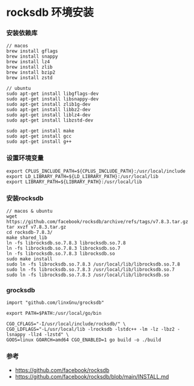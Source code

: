 # rocksdb 环境安装

### 安装依赖库
    // macos
    brew install gflags
    brew install snappy
    brew install lz4
    brew install zlib
    brew install bzip2
    brew install zstd

    // ubuntu
    sudo apt-get install libgflags-dev
    sudo apt-get install libsnappy-dev
    sudo apt-get install zlib1g-dev
    sudo apt-get install libbz2-dev
    sudo apt-get install liblz4-dev
    sudo apt-get install libzstd-dev
    
    sudo apt-get install make
    sudo apt-get install gcc
    sudo apt-get install g++

### 设置环境变量
    export CPLUS_INCLUDE_PATH=${CPLUS_INCLUDE_PATH}:/usr/local/include
    export LD_LIBRARY_PATH=${LD_LIBRARY_PATH}:/usr/local/lib
    export LIBRARY_PATH=${LIBRARY_PATH}:/usr/local/lib

### 安装rocksdb
    // macos & ubuntu
    wget https://github.com/facebook/rocksdb/archive/refs/tags/v7.8.3.tar.gz
    tar xvzf v7.8.3.tar.gz
    cd rocksdb-7.8.3/
    make shared_lib 
    ln -fs librocksdb.so.7.8.3 librocksdb.so.7.8
    ln -fs librocksdb.so.7.8.3 librocksdb.so.7
    ln -fs librocksdb.so.7.8.3 librocksdb.so
    sudo make install
    sudo ln -fs librocksdb.so.7.8.3 /usr/local/lib/librocksdb.so.7.8
    sudo ln -fs librocksdb.so.7.8.3 /usr/local/lib/librocksdb.so.7
    sudo ln -fs librocksdb.so.7.8.3 /usr/local/lib/librocksdb.so

### grocksdb
    import "github.com/linxGnu/grocksdb"
   
    export PATH=$PATH:/usr/local/go/bin

    CGO_CFLAGS="-I/usr/local/include/rocksdb/" \
    CGO_LDFLAGS="-L/usr/local/lib -lrocksdb -lstdc++ -lm -lz -lbz2 -lsnappy -llz4 -lzstd" \
    GOOS=linux GOARCH=amd64 CGO_ENABLED=1 go build -o ./build


### 参考
- https://github.com/facebook/rocksdb
- https://github.com/facebook/rocksdb/blob/main/INSTALL.md
